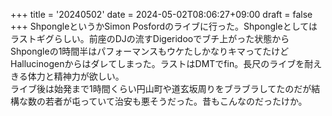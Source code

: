 +++
title = '20240502'
date = 2024-05-02T08:06:27+09:00
draft = false
+++
ShpongleというかSimon Posfordのライブに行った。Shpongleとしてはラストギグらしい。前座のDJの流すDigeridooでブチ上がった状態からShpongleの1時間半はパフォーマンスもウケたしかなりキマってたけどHallucinogenからはダレてしまった。ラストはDMTでfin。長尺のライブを耐えきる体力と精神力が欲しい。  
ライブ後は始発まで1時間くらい円山町や道玄坂周りをブラブラしてたのだが結構な数の若者が屯っていて治安も悪そうだった。昔もこんなのだったけか。